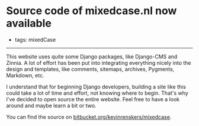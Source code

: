 # Source code of mixedcase.nl now available
- tags: mixedCase

---

This website uses quite some Django packages, like Django-CMS and Zinnia. A lot of effort has been put into integrating everything nicely into the design and templates, like comments, sitemaps, archives, Pygments, Markdown, etc.

I understand that for beginning Django developers, building a site like this could take a lot of time and effort, not knowing where to begin. That's why I've decided to open source the entire website. Feel free to have a look around and maybe learn a bit or two.

You can find the source on [bitbucket.org/kevinrenskers/mixedcase](https://bitbucket.org/bolhoed/mixedcase).
